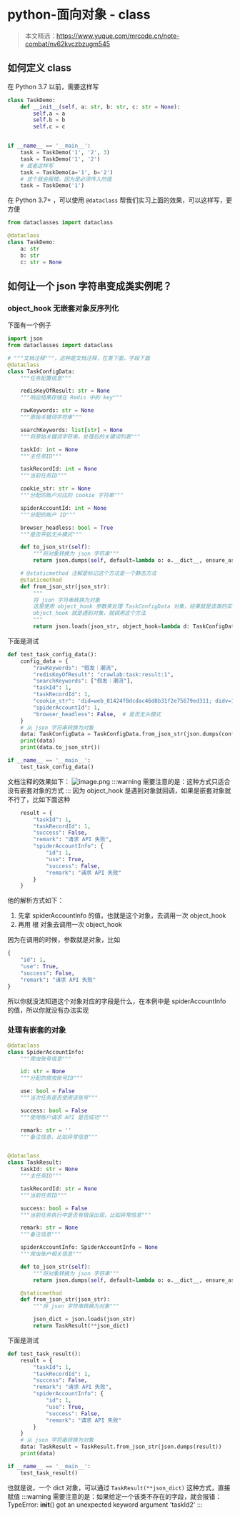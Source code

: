 # python-面向对象 - class
> 本文精选：https://www.yuque.com/mrcode.cn/note-combat/nv62kvczbzugm545

## 如何定义 class
在 Python 3.7 以前，需要这样写
```python
class TaskDemo:
    def __init__(self, a: str, b: str, c: str = None):
        self.a = a
        self.b = b
        self.c = c


if __name__ == '__main__':
    task = TaskDemo('1', '2', 3)
    task = TaskDemo('1', '2')
    # 或者这样写
    task = TaskDemo(a='1', b='2')
    # 这个就会报错，因为是必须传入的值
    task = TaskDemo('1')
```
在 Python 3.7+ ，可以使用 `@dataclass` 帮我们实习上面的效果，可以这样写，更方便

```python
from dataclasses import dataclass

@dataclass
class TaskDemo:
    a: str
    b: str
    c: str = None
```
## 如何让一个 json 字符串变成类实例呢？
### object_hook 无嵌套对象反序列化
下面有一个例子
```python
import json
from dataclasses import dataclass

# """文档注释"""，这种是文档注释，在类下面，字段下面
@dataclass
class TaskConfigData:
    """任务配置信息"""

    redisKeyOfResult: str = None
    """响应结果存储在 Redis 中的 key"""

    rawKeywords: str = None
    """原始关键词字符串"""

    searchKeywords: list[str] = None
    """将原始关键词字符串，处理后的关键词列表"""

    taskId: int = None
    """主任务ID"""

    taskRecordId: int = None
    """当前任务ID"""

    cookie_str: str = None
    """分配的账户对应的 cookie 字符串"""

    spiderAccountId: int = None
    """分配的账户 ID"""

    browser_headless: bool = True
    """是否开启无头模式"""

    def to_json_str(self):
        """将对象转换为 json 字符串"""
        return json.dumps(self, default=lambda o: o.__dict__, ensure_ascii=False)

    # @staticmethod 注解是标记这个方法是一个静态方法
    @staticmethod
    def from_json_str(json_str):
        """
        将 json 字符串转换为对象
        这里使用 object_hook 参数来处理 TaskConfigData 对象，结果就是该类的实例
        object_hook 就是遇到对象，就调用这个方法
        """
        return json.loads(json_str, object_hook=lambda d: TaskConfigData(**d))
```
下面是测试
```python
def test_task_config_data():
    config_data = {
        "rawKeywords": "假发｜潮流",
        "redisKeyOfResult": "crawlab:task:result:1",
        "searchKeywords": ["假发｜潮流"],
        "taskId": 1,
        "taskRecordId": 1,
        "cookie_str": 'did=web_81424f8dcdac46d8b31f2e75679ed311; didv=1712734359000; userId=2862954251; kuaishou.server.web_ph=fcfbbb6413ce14ca0670760dc2dec8d5fab5',
        "spiderAccountId": 1,
        "browser_headless": False,  # 是否无头模式
    }
    # 从 json 字符串转换为对象
    data: TaskConfigData = TaskConfigData.from_json_str(json.dumps(config_data))
    print(data)
    print(data.to_json_str())

if __name__ == '__main__':
    test_task_config_data()

```
文档注释的效果如下：
![image.png](https://cdn.nlark.com/yuque/0/2024/png/651749/1715146290743-bf8e34c2-f31b-465a-91ca-76d599f0bdaa.png#averageHue=%23f7f7f7&clientId=u23ce6831-ae8e-4&from=paste&height=120&id=u7b4a0ab8&originHeight=221&originWidth=577&originalType=binary&ratio=2&rotation=0&showTitle=false&size=35696&status=done&style=none&taskId=uc8361871-28a0-42d5-8f0e-e28af64fefb&title=&width=312.5)
:::warning
需要注意的是：这种方式只适合没有嵌套对象的方式
:::
因为 object_hook 是遇到对象就回调，如果是嵌套对象就不行了，比如下面这种
```python
    result = {
        "taskId": 1,
        "taskRecordId": 1,
        "success": False,
        "remark": "请求 API 失败",
        "spiderAccountInfo": {
            "id": 1,
            "use": True,
            "success": False,
            "remark": "请求 API 失败"
        }
    }
```
他的解析方式如下：

1. 先拿 spiderAccountInfo 的值，也就是这个对象，去调用一次 object_hook
2. 再用 根 对象去调用一次 object_hook

因为在调用的时候，参数就是对象，比如
```python
{
    "id": 1,
    "use": True,
    "success": False,
    "remark": "请求 API 失败"
}
```
所以你就没法知道这个对象对应的字段是什么，在本例中是 spiderAccountInfo 的值，所以你就没有办法实现
### 处理有嵌套的对象
```python
@dataclass
class SpiderAccountInfo:
    """爬虫账号信息"""

    id: str = None
    """分配的爬虫账号ID"""

    use: bool = False
    """当次任务是否使用该账号"""

    success: bool = False
    """使用账户请求 API 是否成功"""

    remark: str = ''
    """备注信息，比如异常信息"""


@dataclass
class TaskResult:
    taskId: str = None
    """主任务ID"""

    taskRecordId: str = None
    """当前任务ID"""

    success: bool = False
    """当前任务执行中是否有错误出现，比如异常信息"""

    remark: str = None
    """备注信息"""

    spiderAccountInfo: SpiderAccountInfo = None
    """爬虫账户相关信息"""

    def to_json_str(self):
        """将对象转换为 json 字符串"""
        return json.dumps(self, default=lambda o: o.__dict__, ensure_ascii=False)

    @staticmethod
    def from_json_str(json_str):
        """将 json 字符串转换为对象"""

        json_dict = json.loads(json_str)
        return TaskResult(**json_dict)
```
下面是测试
```python
def test_task_result():
    result = {
        "taskId": 1,
        "taskRecordId": 1,
        "success": False,
        "remark": "请求 API 失败",
        "spiderAccountInfo": {
            "id": 1,
            "use": True,
            "success": False,
            "remark": "请求 API 失败"
        }
    }
    # 从 json 字符串转换为对象
    data: TaskResult = TaskResult.from_json_str(json.dumps(result))
    print(data)

if __name__ == '__main__':
    test_task_result()
```
也就是说，一个 dict 对象，可以通过 `TaskResult(**json_dict)` 这种方式，直接赋值
:::warning
需要注意的是：如果给定一个该类不存在的字段，就会报错：TypeError: __init__() got an unexpected keyword argument 'taskId2'
:::

